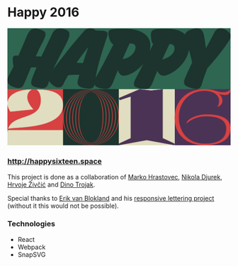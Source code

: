 # Happy 2016
![Cover](src/img/facebook.png)

### http://happysixteen.space

This project is done as a collaboration of [Marko Hrastovec](http://markohrastovec.com/), [Nikola Djurek](http://www.typonine.com/), [Hrvoje Živčić](http://www.hrvojezivcic.com/) and [Dino Trojak](https://twitter.com/dinodsaurus).

Special thanks to [Erik van Blokland](http://letterror.com/) and his [responsive lettering project](https://github.com/LettError/responsiveLettering) (without it this would not be possible).

### Technologies
* React
* Webpack
* SnapSVG
